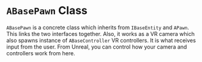 # `ABasePawn` Class

`ABasePawn` is a concrete class which inherits from `IBaseEntity` and `APawn`. This links the two interfaces together. Also, it works as a VR camera which also spawns instance of `ABaseController` VR controllers. It is what receives input from the user. From Unreal, you can control how your camera and controllers work from here.
